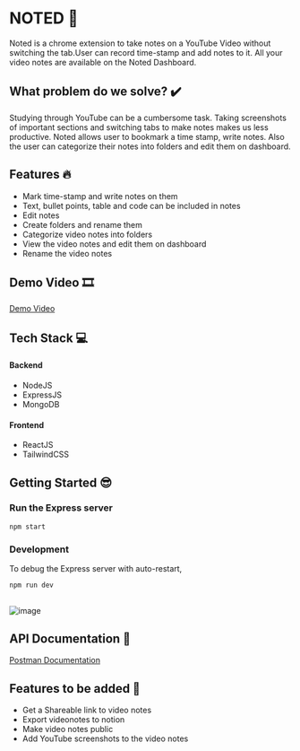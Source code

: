 # NOTED 📘 

Noted is a chrome extension to take notes on a YouTube Video without switching the tab.User can record time-stamp and add notes to it. All your video notes are available on the Noted Dashboard.

## What problem do we solve? ✔️
Studying through YouTube can be a cumbersome task. Taking screenshots of important sections and switching tabs to make notes makes us less productive. Noted allows user to bookmark a time stamp, write notes. Also the user can categorize their notes into folders and edit them on dashboard.

## Features 🔥
- Mark time-stamp and write notes on them
- Text, bullet points, table and code can be included in notes
- Edit notes
- Create folders and rename them
- Categorize video notes into folders
- View the video notes and edit them on dashboard
- Rename the video notes

## Demo Video 🎞️

[Demo Video](https://www.youtube.com/watch?v=4Vc3vuagFtc)

## Tech Stack 💻
#### Backend
- NodeJS
- ExpressJS
- MongoDB

#### Frontend
- ReactJS
- TailwindCSS


## Getting Started 😎

### Run the Express server
```
npm start
```

### Development

To debug the Express server with auto-restart,
```
npm run dev
```

## 
![image](https://user-images.githubusercontent.com/86974918/186423529-1a22ffc1-52c6-482c-8a56-961663ca795d.png)

## API Documentation 📃
<a href="https://documenter.getpostman.com/view/17098275/Uyr8nxuR#53467c85-4451-4e63-a40c-f76a3d384ae7" target="_blank">Postman Documentation</a>

## Features to be added 💭
- Get a Shareable link to video notes
- Export videonotes to notion
- Make video notes public
- Add YouTube screenshots to the video notes

